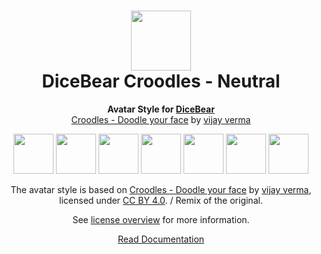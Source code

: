 <h1 align="center"><img src="https://www.dicebear.com/logo-readme.svg" width="96" /> <br />DiceBear Croodles - Neutral</h1>
<p align="center">
  <strong>Avatar Style for <a href="https://www.dicebear.com/">DiceBear</a></strong><br />
  <a href="https://www.figma.com/community/file/966199982810283152">Croodles - Doodle your face</a> by <a href="https://vijayverma.co/">vijay verma</a>
</p>

<p align="center">
  <img src="https://api.dicebear.com/6.x/croodles-neutral/svg?seed=Mimi" width="64" />
  <img src="https://api.dicebear.com/6.x/croodles-neutral/svg?seed=Sasha" width="64" />
  <img src="https://api.dicebear.com/6.x/croodles-neutral/svg?seed=Lilly" width="64" />
  <img src="https://api.dicebear.com/6.x/croodles-neutral/svg?seed=Tigger" width="64" />
  <img src="https://api.dicebear.com/6.x/croodles-neutral/svg?seed=Bella" width="64" />
  <img src="https://api.dicebear.com/6.x/croodles-neutral/svg?seed=Zoe" width="64" />
  <img src="https://api.dicebear.com/6.x/croodles-neutral/svg?seed=Kitty" width="64" />
</p>

<p align="center">
  The avatar style is based on <a href="https://www.figma.com/community/file/966199982810283152">Croodles - Doodle your face</a> by
  <a href="https://vijayverma.co/">vijay verma</a>, licensed under
  <a href="https://creativecommons.org/licenses/by/4.0/">CC BY 4.0</a>. / Remix of the original.
</p>
<p align="center">
  See <a href="https://www.dicebear.com/licenses">license overview</a> for more information.
</p>

<p align="center">
  <a href="https://www.dicebear.com/styles/croodles-neutral">
    Read Documentation
  </a>
</p>
